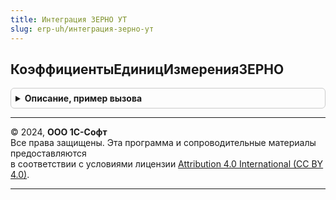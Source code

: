 ```yaml
---
title: Интеграция ЗЕРНО УТ
slug: erp-uh/интеграция-зерно-ут
---
```



## КоэффициентыЕдиницИзмеренияЗЕРНО
<details style="margin: 1em 0; padding: 0.5em; border: 1px solid #ccc; border-radius: 6px;">

<summary style="font-weight: bold; cursor: pointer;">Описание, пример вызова</summary>

```bsl

// Коэффициенты единиц измерения ЗЕРНО.
//
// Параметры:
//  ДанныеСтрокЗЕРНО - Массив Из Структура:
//   * Номенклатура - СправочникСсылка.Номенклатура - обязательное поле
//     - Строки в массиве
//
// Возвращаемое значение:
//  Соответствие Из СправочникСсылка.Номенклатура - ключ ссылка на номенклатуру, значение структура:
//   * КодОшибки - Число  - Код ошибки получения коэффициента:
//        0 - Нет ошибок;
//        1 - Не заполнена единица измерения в справочнике 'ЕдиницыИзмеренияВЕТИС';
//        2 - В справочнике 'Номенклатура' выключена возможность пересчета количества в соответствующую мерную единицу измерения;
//        3 - Не удалось сопоставить единицу хранения справочника 'Номенклатура' с единицей измерения  "Килограмм".
//   * Коэффициент - Число  - Коэффициент пересчета единицы измерения из "Килограмм".
Функция КоэффициентыЕдиницИзмеренияЗЕРНО(ДанныеСтрокЗЕРНО) Экспорт
```

Пример вызова
```bsl
Результат = ИнтеграцияЗЕРНОУТ.КоэффициентыЕдиницИзмеренияЗЕРНО(ДанныеСтрокЗЕРНО) 
```
</details>

---

© 2024, **ООО 1С-Софт**  
Все права защищены. Эта программа и сопроводительные материалы предоставляются  
в соответствии с условиями лицензии [Attribution 4.0 International (CC BY 4.0)](https://creativecommons.org/licenses/by/4.0/legalcode).

---

